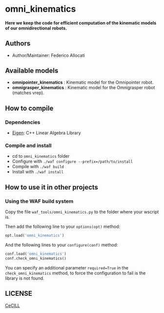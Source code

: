 # omni_kinematics

#### Here we keep the code for efficient computation of the kinematic models of our omnidirectional robots.

## Authors

- Author/Maintainer: Federico Allocati

## Available models

- **omnipointer_kinematics** : Kinematic model for the Omnipointer robot.
- **omnigrasper_kinematics** : Kinematic model for the Omnigrasper robot (matches vrep).

## How to compile

### Dependencies

- [Eigen]: C++ Linear Algebra Library

### Compile and install

- cd to `omni_kinematics` folder
- Configure with `./waf configure --prefix=/path/to/install`
- Compile with `./waf build`
- Install with `./waf install`

## How to use it in other projects

### Using the WAF build system

Copy the file `waf_tools/omni_kinematics.py` to the folder where your wscript is.

Then add the following line to your `options(opt)` method:

```python
opt.load('omni_kinematics')
```

And the following lines to your `configure(conf)` method:

```python
conf.load('omni_kinematics')
conf.check_omni_kinematics()
```

You can specify an additional parameter `required=True` in the `check_omni_kinematics` method, to force the configuration to fail is the library is not found.

## LICENSE

[CeCILL]

[Eigen]: http://eigen.tuxfamily.org/
[CeCILL]: http://www.cecill.info/index.en.html